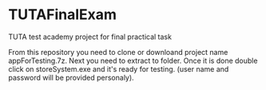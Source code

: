 # TUTAFinalExam
TUTA test academy project for final practical task

From this repository you need to clone or downloand project name appForTesting.7z.
Next you need to extract to folder.
Once it is done double click on storeSystem.exe and it's ready for testing.
(user name and password will be provided personaly).

